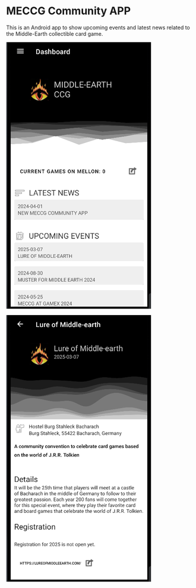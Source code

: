 # MECCG Community APP  

This is an Android app to show upcoming events and latest news related to the Middle-Earth collectible card game.

![Sample Screenshot](./readmedata/screenshot_1.png)

![Sample Screenshot](./readmedata/screenshot_2.png)
